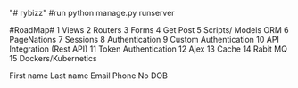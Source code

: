 "# rybizz" 
#run
python manage.py runserver

#RoadMap#
1 Views
2 Routers
3 Forms
4 Get Post
5 Scripts/ Models ORM
6 PageNations
7 Sessions
8 Authentication
9 Custom Authentication
10 API Integration (Rest API)
11 Token Authentication
12 Ajex
13 Cache
14 Rabit MQ
15 Dockers/Kubernetics


<th>First name</th>
                <th>Last name</th>
                <th>Email</th>
                <th>Phone No</th>
                <th>DOB</th> 